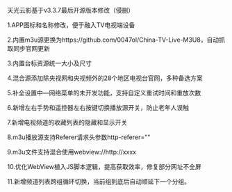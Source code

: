 天光云影基于v3.3.7最后开源版本修改（侵删）

1.APP图标和名称修改，便于融入TV电视端设备

2.内置m3u源更换为https://github.com/0047ol/China-TV-Live-M3U8，自动抓取同步官网更新

3.内置台标资源统一大小及尺寸

4.混合源添加除央视网和央视频外的28个地区电视台官网，多种备选方案

5.补全设置中—网络菜单的未开发功能，支持自定义重试时间和重放次数

6.新增左右手势和遥控器左右按键切换播放源开关，防止老年人误触

7.新增电视频道的收藏列表的隐藏和显示开关

8.m3u播放源支持Referer请求头参数http-referer=""

9.m3u文件支持混合使用webview://http://xxxx

10.优化WebView植入JS脚本逻辑，提高获取效率，修复部分网址不全屏

11.新增频道列表跨组循环切换，当前组到底后自动顺延下一个分组。
